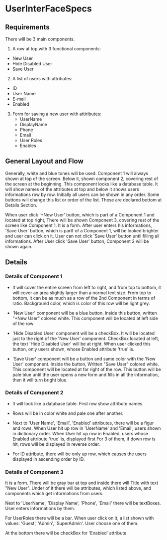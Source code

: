 # UserInterFaceSpecs

## Requirements
There will be 3 main components.

1. A row at top with 3 functional components: 
  - New User
  - Hide Disabled User 
  - Save User

2. A list of users with attributes:
  - ID
  - User Name
  - E-mail
  - Enabled

3. Form for saving a new user with attiributes:
   - UserName
   - DisplayName
   - Phone
   - Email
   - User Roles
   - Enables

## General Layout and Flow
Generally, white and blue tones will be used.
Component 1 will always shown at top of the screen. Below it, shown component 2,
covering rest of the screen at the beginning. This component looks like a database table.
It will show names of the attributes at top and below it shows users informations row by row.
Initially all users can be shown in any order.
Some buttons will change this list or order of the list. These are declared bottom at Details Section.

When user click '+New User' button, which is part of a Component 1 and located at top right,
There will be shown Component 3, covering rest of the screen like Component 1. It is a form.
After user enters his informations, 'Save User' button, which is partf of a Component 1,
will be looked brighter and user can click on it. User can not click 'Save User' button until
filling all informations. After User click 'Save User' button, Component 2 will be shown again.


## Details

### Details of Component 1
- It will cover the entire screen from left to right, and from top to bottom, 
it will cover an area slightly larger than a normal text size. 
From top to bottom, it can be as much as a row of the 2nd Component in terms of ratio.
Background color, which is color of this row will be light grey.

- 'New User' component will be a blue button. Inside this button, written "+New User" colored white.
This component will be located at left side of the row

- 'Hide Disabled User' component will be a checkBox. It will be located just to the right of the 'New User' component.
CheckBox located at left, the text 'Hide Disabled User' will be at right.
When user clicked this button, only users shown, whose Enabled attribute 'true' is.

- 'Save User' component will be a button and same color with the 'New User' component.
Inside the button, Written "Save User" colored white.
This component will be located at far right of the row.
This button will be pale blue until the user opens a new form and fills in all the information,
then it will turn bright blue.

### Details of Component 2
- It will look like a database table. First row show attribute names.
- Rows will be in color white and pale one after another.

- Next to 'User Name', 'Email', 'Enabled' attributes, there will be a figur and rows.
When User hit up row in 'UserName' and 'Email', users shown in dictionary order.
When User hit up row in Enabled, users whose Enabled attribute 'true' is, displayed first
For 3 of them, if down row is hit, rows will be displayed in reverse order.

- For ID attribute, there will be only up row,
which causes the users displayed in ascending order by ID.


### Details of Component 3

It is a form. There will be gray bar at top and inside
there will Title with text "New User". 
Under of it there will be attributes, which listed above, and components which get informations from users.

Next to 'UserName', 'Display Name', 'Phone', 'Email' there will be textBoxes.
User enters informations by them.

For UserRoles there will be a bar. When user click on it, a list shown with values:
'Guest', 'Admin', 'SuperAdmin'. User choose one of them.

At the bottom there will be checkBox for 'Enabled' attribute.

  




  
